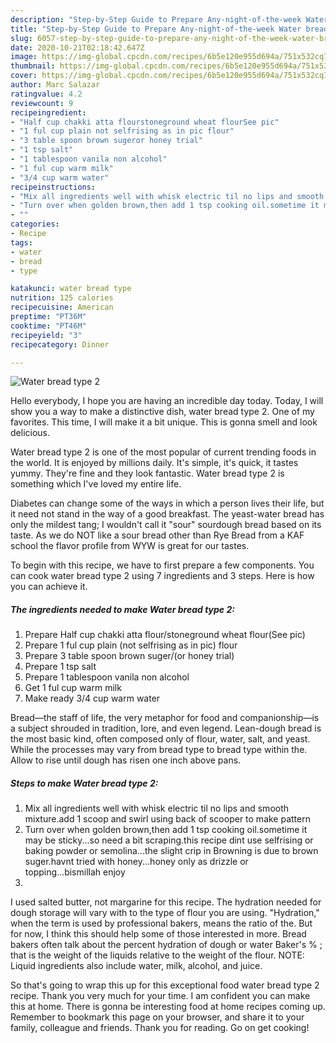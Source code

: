 ```yaml
---
description: "Step-by-Step Guide to Prepare Any-night-of-the-week Water bread type 2"
title: "Step-by-Step Guide to Prepare Any-night-of-the-week Water bread type 2"
slug: 6057-step-by-step-guide-to-prepare-any-night-of-the-week-water-bread-type-2
date: 2020-10-21T02:18:42.647Z
image: https://img-global.cpcdn.com/recipes/6b5e120e955d694a/751x532cq70/water-bread-type-2-recipe-main-photo.jpg
thumbnail: https://img-global.cpcdn.com/recipes/6b5e120e955d694a/751x532cq70/water-bread-type-2-recipe-main-photo.jpg
cover: https://img-global.cpcdn.com/recipes/6b5e120e955d694a/751x532cq70/water-bread-type-2-recipe-main-photo.jpg
author: Marc Salazar
ratingvalue: 4.2
reviewcount: 9
recipeingredient:
- "Half cup chakki atta flourstoneground wheat flourSee pic"
- "1 ful cup plain not selfrising as in pic flour"
- "3 table spoon brown sugeror honey trial"
- "1 tsp salt"
- "1 tablespoon vanila non alcohol"
- "1 ful cup warm milk"
- "3/4 cup warm water"
recipeinstructions:
- "Mix all ingredients well with whisk electric til no lips and smooth mixture.add 1 scoop and swirl using back of scooper to make pattern"
- "Turn over when golden brown,then add 1 tsp cooking oil.sometime it may be sticky...so need a bit scraping.this recipe dint use selfrising or baking powder or semolina...the slight crip in Browning is due to brown suger.havnt tried with honey...honey only as drizzle or topping...bismillah enjoy"
- ""
categories:
- Recipe
tags:
- water
- bread
- type

katakunci: water bread type 
nutrition: 125 calories
recipecuisine: American
preptime: "PT36M"
cooktime: "PT46M"
recipeyield: "3"
recipecategory: Dinner

---
```



![Water bread type 2](https://img-global.cpcdn.com/recipes/6b5e120e955d694a/751x532cq70/water-bread-type-2-recipe-main-photo.jpg)

Hello everybody, I hope you are having an incredible day today. Today, I will show you a way to make a distinctive dish, water bread type 2. One of my favorites. This time, I will make it a bit unique. This is gonna smell and look delicious.

Water bread type 2 is one of the most popular of current trending foods in the world. It is enjoyed by millions daily. It's simple, it's quick, it tastes yummy. They're fine and they look fantastic. Water bread type 2 is something which I've loved my entire life.

Diabetes can change some of the ways in which a person lives their life, but it need not stand in the way of a good breakfast. The yeast-water bread has only the mildest tang; I wouldn&#39;t call it &#34;sour&#34; sourdough bread based on its taste. As we do NOT like a sour bread other than Rye Bread from a KAF school the flavor profile from WYW is great for our tastes.


To begin with this recipe, we have to first prepare a few components. You can cook water bread type 2 using 7 ingredients and 3 steps. Here is how you can achieve it.

<!--inarticleads1-->

##### The ingredients needed to make Water bread type 2:

1. Prepare Half cup chakki atta flour/stoneground wheat flour(See pic)
1. Prepare 1 ful cup plain (not selfrising as in pic) flour
1. Prepare 3 table spoon brown suger/(or honey trial)
1. Prepare 1 tsp salt
1. Prepare 1 tablespoon vanila non alcohol
1. Get 1 ful cup warm milk
1. Make ready 3/4 cup warm water


Bread—the staff of life, the very metaphor for food and companionship—is a subject shrouded in tradition, lore, and even legend. Lean-dough bread is the most basic kind, often composed only of flour, water, salt, and yeast. While the processes may vary from bread type to bread type within the. Allow to rise until dough has risen one inch above pans. 

<!--inarticleads2-->

##### Steps to make Water bread type 2:

1. Mix all ingredients well with whisk electric til no lips and smooth mixture.add 1 scoop and swirl using back of scooper to make pattern
1. Turn over when golden brown,then add 1 tsp cooking oil.sometime it may be sticky...so need a bit scraping.this recipe dint use selfrising or baking powder or semolina...the slight crip in Browning is due to brown suger.havnt tried with honey...honey only as drizzle or topping...bismillah enjoy
1. 


I used salted butter, not margarine for this recipe. The hydration needed for dough storage will vary with to the type of flour you are using. &#34;Hydration,&#34; when the term is used by professional bakers, means the ratio of the. But for now, I think this should help some of those interested in more. Bread bakers often talk about the percent hydration of dough or water Baker&#39;s % ; that is the weight of the liquids relative to the weight of the flour. NOTE: Liquid ingredients also include water, milk, alcohol, and juice. 

So that's going to wrap this up for this exceptional food water bread type 2 recipe. Thank you very much for your time. I am confident you can make this at home. There is gonna be interesting food at home recipes coming up. Remember to bookmark this page on your browser, and share it to your family, colleague and friends. Thank you for reading. Go on get cooking!

